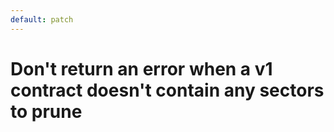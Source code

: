 ```yaml
---
default: patch
---
```


# Don't return an error when a v1 contract doesn't contain any sectors to prune
